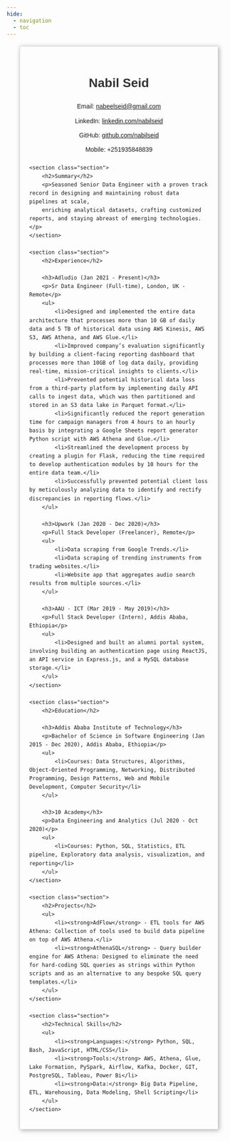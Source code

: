 ```yaml
---
hide:
  - navigation
  - toc
---
```


<style>
    .container {
        font-family: Arial, sans-serif;
        line-height: 1.6;
        margin: 0;
        padding: 0;
        width: 80%;
        margin: 20px auto;
        padding: 20px;
        border: 1px solid #ddd;
        box-shadow: 2px 2px 10px #aaa;
    }
    .header, .section {
        margin-bottom: 20px;
    }
    h1, h2, h3 {
        color: #333;
    }
    p, ul {
        margin: 10px 0;
    }
    ul {
        list-style-type: disc;
        margin-left: 20px;
    }
</style>

<div class="container">
    <header class="header">
        <h1>Nabil Seid</h1>
        <p>Email: <a href="mailto:nabeelseid@gmail.com">nabeelseid@gmail.com</a></p>
        <p>LinkedIn: <a href="https://linkedin.com/in/nabilseid">linkedin.com/nabilseid</a></p>
        <p>GitHub: <a href="https://github.com/nabilseid">github.com/nabilseid</a></p>
        <p>Mobile: +251935848839</p>
    </header>
    
    <section class="section">
        <h2>Summary</h2>
        <p>Seasoned Senior Data Engineer with a proven track record in designing and maintaining robust data pipelines at scale,
        enriching analytical datasets, crafting customized reports, and staying abreast of emerging technologies.</p>
    </section>
    
    <section class="section">
        <h2>Experience</h2>
        
        <h3>Adludio (Jan 2021 - Present)</h3>
        <p>Sr Data Engineer (Full-time), London, UK - Remote</p>
        <ul>
            <li>Designed and implemented the entire data architecture that processes more than 10 GB of daily data and 5 TB of historical data using AWS Kinesis, AWS S3, AWS Athena, and AWS Glue.</li>
            <li>Improved company’s evaluation significantly by building a client-facing reporting dashboard that processes more than 10GB of log data daily, providing real-time, mission-critical insights to clients.</li>
            <li>Prevented potential historical data loss from a third-party platform by implementing daily API calls to ingest data, which was then partitioned and stored in an S3 data lake in Parquet format.</li>
            <li>Significantly reduced the report generation time for campaign managers from 4 hours to an hourly basis by integrating a Google Sheets report generator Python script with AWS Athena and Glue.</li>
            <li>Streamlined the development process by creating a plugin for Flask, reducing the time required to develop authentication modules by 10 hours for the entire data team.</li>
            <li>Successfully prevented potential client loss by meticulously analyzing data to identify and rectify discrepancies in reporting flows.</li>
        </ul>
        
        <h3>Upwork (Jan 2020 - Dec 2020)</h3>
        <p>Full Stack Developer (Freelancer), Remote</p>
        <ul>
            <li>Data scraping from Google Trends.</li>
            <li>Data scraping of trending instruments from trading websites.</li>
            <li>Website app that aggregates audio search results from multiple sources.</li>
        </ul>
        
        <h3>AAU - ICT (Mar 2019 - May 2019)</h3>
        <p>Full Stack Developer (Intern), Addis Ababa, Ethiopia</p>
        <ul>
            <li>Designed and built an alumni portal system, involving building an authentication page using ReactJS, an API service in Express.js, and a MySQL database storage.</li>
        </ul>
    </section>
    
    <section class="section">
        <h2>Education</h2>
        
        <h3>Addis Ababa Institute of Technology</h3>
        <p>Bachelor of Science in Software Engineering (Jan 2015 - Dec 2020), Addis Ababa, Ethiopia</p>
        <ul>
            <li>Courses: Data Structures, Algorithms, Object-Oriented Programming, Networking, Distributed Programming, Design Patterns, Web and Mobile Development, Computer Security</li>
        </ul>
        
        <h3>10 Academy</h3>
        <p>Data Engineering and Analytics (Jul 2020 - Oct 2020)</p>
        <ul>
            <li>Courses: Python, SQL, Statistics, ETL pipeline, Exploratory data analysis, visualization, and reporting</li>
        </ul>
    </section>
    
    <section class="section">
        <h2>Projects</h2>
        <ul>
            <li><strong>AdFlow</strong> - ETL tools for AWS Athena: Collection of tools used to build data pipeline on top of AWS Athena.</li>
            <li><strong>AthenaSQL</strong> - Query builder engine for AWS Athena: Designed to eliminate the need for hard-coding SQL queries as strings within Python scripts and as an alternative to any bespoke SQL query templates.</li>
        </ul>
    </section>
    
    <section class="section">
        <h2>Technical Skills</h2>
        <ul>
            <li><strong>Languages:</strong> Python, SQL, Bash, JavaScript, HTML/CSS</li>
            <li><strong>Tools:</strong> AWS, Athena, Glue, Lake Formation, PySpark, Airflow, Kafka, Docker, GIT, PostgreSQL, Tableau, Power Bi</li>
            <li><strong>Data:</strong> Big Data Pipeline, ETL, Warehousing, Data Modeling, Shell Scripting</li>
        </ul>
    </section>
</div>